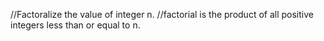 //Factoralize the value of integer n.
//factorial is the product of all positive integers less than or equal to n.
